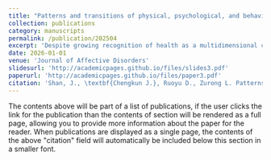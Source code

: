 ```yaml
---
title: "Patterns and transitions of physical, psychological, and behavioral health across adulthood: A latent transition analysis of the roles of childhood and adulthood adversities"
collection: publications
category: manuscripts
permalink: /publication/202504
excerpt: 'Despite growing recognition of health as a multidimensional construct, few studies have examined how physical, psychological, and behavioral health dimensions coalesce and evolve across the transition from young to middle adulthood, especially within the context of life-course adversities. Existing research often focuses on isolated health indicators or overlooks the dynamic, fluid nature of health over time. Additionally, the combined effects of childhood and adulthood adversities on health transitions remain underexplored. This study addresses these gaps by employing latent profile analysis (LPA) to identify health classes at distinct developmental stages and latent transition analysis (LTM) to examine the stability and predictors influencing transitions between these states. The analysis includes 2798 individuals from four waves of the National Longitudinal Study of Adolescent to Adult Health. We identified three consistent health profiles—healthy, moderately healthy, and troubled—and tracked how individuals transitioned between these profiles over time. Our findings demonstrate that both childhood and adulthood adversities, including emotional abuse, community violence, and homelessness, significantly influence health deterioration and limit recovery. Notably, our moderation analysis revealed that men were less likely than women to transition out of poor health following childhood adversities, underscoring the need for gender-sensitive interventions. This study contributes to a more dynamic, life-course-informed understanding of health and emphasizes the importance of trauma-informed, gender-responsive interventions. By addressing the interplay of multiple health dimensions and adversities, this research provides critical insights for developing targeted policies and interventions aimed at improving long-term health outcomes and promoting health equity across the lifespan.'
date: 2026-01-01
venue: 'Journal of Affective Disorders'
slidesurl: 'http://academicpages.github.io/files/slides3.pdf'
paperurl: 'http://academicpages.github.io/files/paper3.pdf'
citation: 'Shan, J., \textbf{Chengkun J.}, Ruoyu D., Zurong L. Patterns and transitions of physical, psychological, and behavioral health across adulthood: A latent transition analysis of the roles of childhood and adulthood adversities. \textit{Journal of Affective Disorders}, 2026.'
---
```


The contents above will be part of a list of publications, if the user clicks the link for the publication than the contents of section will be rendered as a full page, allowing you to provide more information about the paper for the reader. When publications are displayed as a single page, the contents of the above "citation" field will automatically be included below this section in a smaller font.